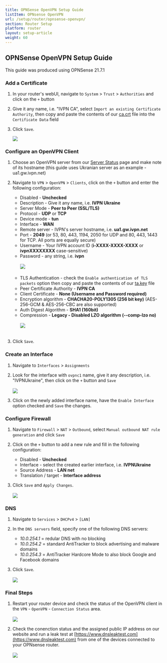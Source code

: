 ```yaml
---
title: OPNSense OpenVPN Setup Guide
listItem: OPNsense OpenVPN
url: /setup/router/opnsense-openvpn/
section: Router Setup
platform: router
layout: setup-article
weight: 60
---
```

## OPNSense OpenVPN Setup Guide

<div markdown="1" class="notice notice--warning">
This guide was produced using OPNSense 21.7.1
</div>

### Add a Certificate

1. In your router's webUI, navigate to `System` > `Trust` > `Authorities` and click on the `+` button

2. Give it any name, i.e. "IVPN CA", select `Import an existing Certificate Authority`, then copy and paste the contents of our [ca.crt](/releases/config/ca.crt) file into the `Certificate Data` field

3. Click `Save`.

    ![](/images-static/uploads/install-openvpn-opnsense-01.png)

### Configure an OpenVPN Client

1. Choose an OpenVPN server from our [Server Status](/status/) page and make note of its hostname (this guide uses Ukranian server as an example - ua1.gw.ivpn.net)

2. Navigate to `VPN` > `OpenVPN` > `Clients`, click on the `+` button and enter the following configuration:

    *   Disabled - **Unchecked**
    *   Description - Give it any name, i.e. **IVPN Ukraine**
    *   Server Mode - **Peer to Peer (SSL/TLS)**
    *   Protocol - **UDP** or **TCP**
    *   Device mode - **tun**
    *   Interface - **WAN**
    *   Remote server - IVPN's server hostname, i.e. **ua1.gw.ivpn.net**
    *   Port - **2049** (or 53, 80, 443, 1194, 2050 for UDP and 80, 443, 1443 for TCP. All ports are equally secure)
    *   Username - Your IVPN account ID (**i-XXXX-XXXX-XXXX** or **ivpnXXXXXXXX** case-sensitive)
    *   Password - any string, i.e. **ivpn** <br></br>![](/images-static/uploads/install-openvpn-opnsense-02.png)<br></br>
    *   TLS Authentication - check the `Enable authentication of TLS packets` option then copy and paste the contents of our [ta.key](/releases/config/ta.key) file
    *   Peer Certificate Authority - **IVPN CA**
    *   Client Certificate - **None (Username and Password required)**
    *   Encryption algorithm - **CHACHA20-POLY1305 (256 bit key)** (AES-256-GCM & AES-256-CBC are also supported)
    *   Auth Digest Algorithm - **SHA1 (160bit)**
    *   Compression - **Legacy - Disabled LZO algorithm (--comp-lzo no)**<br></br>![](/images-static/uploads/install-openvpn-opnsense-03.png)<br></br>

3. Click `Save`.

### Create an Interface

1. Navigate to `Interfaces` > `Assignments`

2. Look for the interface with `ovpnc1` name, give it any description, i.e. "IVPNUkraine", then click on the `+` button and `Save`<br></br>![](/images-static/uploads/install-openvpn-opnsense-04.png)

3. Click on the newly added interface name, have the `Enable Interface` option checked and `Save` the changes.

### Configure Firewall

1. Navigate to `Firewall` > `NAT` > `Outbound`, select `Manual outbound NAT rule generation` and click `Save`

2. Click on the `+` button to add a new rule and fill in the following configuration:

    *   Disabled - **Unchecked**
    *   Interface - select the created earlier interface, i.e. **IVPNUkraine**
    *   Source Address - **LAN net**
    *   Translation / target - **Interface address**

3. Click `Save` and `Apply Changes`.<br></br>![](/images-static/uploads/install-openvpn-opnsense-06.png)

### DNS

1. Navigate to `Services` > `DHCPv4` > `[LAN]`

2. In the `DNS servers` field, specify one of the following DNS servers:

    * *10.0.254.1* = redular DNS with no blocking
    * *10.0.254.2* = standard AntiTracker to block advertising and malware domains
    * *10.0.254.3* = AntiTracker Hardcore Mode to also block Google and Facebook domains

3. Click `Save`.<br></br>![](/images-static/uploads/install-openvpn-opnsense-08.png)

### Final Steps

1. Restart your router device and check the status of the OpenVPN client in the `VPN` - `OpenVPN` - `Connection Status` area.<br></br>![](/images-static/uploads/install-openvpn-opnsense-10.png)

2. Check the conenction status and the assigned public IP address on our website and run a leak test at [https://www.dnsleaktest.com](https://www.dnsleaktest.com) from one of the devices connected to your OPNsense router.<br></br>![](/images-static/uploads/install-openvpn-opnsense-11.png)
